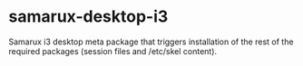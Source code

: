 # samarux-desktop-i3

Samarux i3 desktop meta package that triggers installation of the rest 
of the required packages (session files and /etc/skel content).

